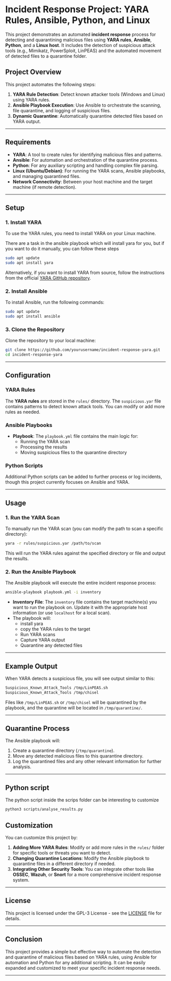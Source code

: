 
# Incident Response Project: YARA Rules, Ansible, Python, and Linux

This project demonstrates an automated **incident response** process for detecting and quarantining malicious files using **YARA rules**, **Ansible**, **Python**, and a **Linux host**. It includes the detection of suspicious attack tools (e.g., Mimikatz, PowerSploit, LinPEAS) and the automated movement of detected files to a quarantine folder.

## Project Overview

This project automates the following steps:
1. **YARA Rule Detection**: Detect known attacker tools (Windows and Linux) using YARA rules.
2. **Ansible Playbook Execution**: Use Ansible to orchestrate the scanning, file quarantine, and logging of suspicious files.
3. **Dynamic Quarantine**: Automatically quarantine detected files based on YARA output.

---

## Requirements

- **YARA**: A tool to create rules for identifying malicious files and patterns.
- **Ansible**: For automation and orchestration of the quarantine process.
- **Python**: For any auxiliary scripting and handling complex file parsing.
- **Linux (Ubuntu/Debian)**: For running the YARA scans, Ansible playbooks, and managing quarantined files.
- **Network Connectivity**: Between your host machine and the target machine (if remote detection).

---

## Setup

### 1. Install YARA

To use the YARA rules, you need to install YARA on your Linux machine.

There are a task in the ansible playbook which will install yara for you, but if you want to do it manually, you can follow these steps
```bash
sudo apt update
sudo apt install yara
```

Alternatively, if you want to install YARA from source, follow the instructions from the official [YARA GitHub repository](https://github.com/VirusTotal/yara).

### 2. Install Ansible

To install Ansible, run the following commands:

```bash
sudo apt update
sudo apt install ansible
```

### 3. Clone the Repository

Clone the repository to your local machine:

```bash
git clone https://github.com/yourusername/incident-response-yara.git
cd incident-response-yara
```

---

## Configuration

### YARA Rules

The **YARA rules** are stored in the `rules/` directory. The `suspicious.yar` file contains patterns to detect known attack tools. You can modify or add more rules as needed.

### Ansible Playbooks

- **Playbook**: The `playbook.yml` file contains the main logic for:
  - Running the YARA scan
  - Processing the results
  - Moving suspicious files to the quarantine directory

### Python Scripts

Additional Python scripts can be added to further process or log incidents, though this project currently focuses on Ansible and YARA.

---

## Usage

### 1. Run the YARA Scan

To manually run the YARA scan (you can modify the path to scan a specific directory):

```bash
yara -r rules/suspicious.yar /path/to/scan
```

This will run the YARA rules against the specified directory or file and output the results.

### 2. Run the Ansible Playbook

The Ansible playbook will execute the entire incident response process:

```bash
ansible-playbook playbook.yml -i inventory
```

- **Inventory File**: The `inventory` file contains the target machine(s) you want to run the playbook on. Update it with the appropriate host information (or use `localhost` for a local scan).
- The playbook will:
  - install yara
  - copy the YARA rules to the target
  - Run YARA scans
  - Capture YARA output
  - Quarantine any detected files

---

## Example Output

When YARA detects a suspicious file, you will see output similar to this:

```bash
Suspicious_Known_Attack_Tools /tmp/LinPEAS.sh
Suspicious_Known_Attack_Tools /tmp/chisel
```

Files like `/tmp/LinPEAS.sh` or `/tmp/chisel` will be quarantined by the playbook, and the quarantine will be located in `/tmp/quarantine/`.

---

## Quarantine Process

The Ansible playbook will:
1. Create a quarantine directory (`/tmp/quarantine`).
2. Move any detected malicious files to this quarantine directory.
3. Log the quarantined files and any other relevant information for further analysis.

---
## Python script

The python script inside the scrips folder can be interesting to customize

```bash
python3 scripts/analyse_results.py
```


## Customization

You can customize this project by:
1. **Adding More YARA Rules**: Modify or add more rules in the `rules/` folder for specific tools or threats you want to detect.
2. **Changing Quarantine Locations**: Modify the Ansible playbook to quarantine files in a different directory if needed.
3. **Integrating Other Security Tools**: You can integrate other tools like **OSSEC**, **Wazuh**, or **Snort** for a more comprehensive incident response system.

---

## License

This project is licensed under the GPL-3 License - see the [LICENSE](LICENSE) file for details.

---

## Conclusion

This project provides a simple but effective way to automate the detection and quarantine of malicious files based on YARA rules, using Ansible for automation and Python for any additional scripting. It can be easily expanded and customized to meet your specific incident response needs.

---
